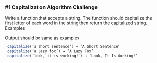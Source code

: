 ### #1 Capitalization Algorithm Challenge
Write a function that accepts a string. The function should capitalize the first letter of each word in the string then return the capitalized string.
Examples

Output should be same as examples

```js
 capitalize(‘a short sentence’) → ‘A Short Sentence’
 capitalize(‘a lazy fox’) → ‘A Lazy Fox’
 capitalize(‘look, it is working!’) → ‘Look, It Is Working!’
```